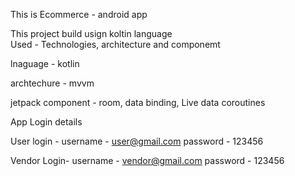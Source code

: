 This is Ecommerce - android app

This project build usign koltin language  
Used - Technologies, architecture and componemt

lnaguage - kotlin

archtechure - mvvm 

jetpack component - room, data binding, Live data 
coroutines 


App Login details 



User login -
 username - user@gmail.com
 password - 123456

 Vendor Login-
  username - vendor@gmail.com
  password - 123456
 
